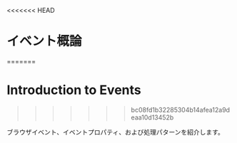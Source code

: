 <<<<<<< HEAD
# イベント概論
=======
# Introduction to Events
>>>>>>> bc08fd1b32285304b14afea12a9deaa10d13452b

ブラウザイベント、イベントプロパティ、および処理パターンを紹介します。

